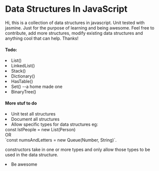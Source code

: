 <h1>Data Structures In JavaScript</h1>

Hi, this is a collection of data structures in javascript. Unit tested with jasmine. Just for the purpose of learning and being awesome.
Feel free to contribute, add more structures, modify existing data structures and anything cool that can help. Thanks!

<h4>Todo:</h4>
<li>List()</li>
<li>LinkedList()</li>
<li>Stack()</li>
<li>Dictionary()</li>
<li>HasTable()</li>
<li>Set() --a home made one</li>
<li>BinaryTree()</li>

<h4>More stuf to do</h4>
<li>Unit test all structures</li>
<li>Document all structures</li>
<li>Allow specific types for data structures eg: <br>
  const lstPeople = new List(Person) <br>
  OR <br>
  `const numsAndLetters = new Queue(Number, String)`. <br>
  
  constructors take in one or more types and only allow those types to be used in the data structure.
<li>Be awesome</li>

